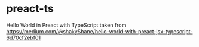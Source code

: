 # preact-ts

Hello World in Preact with TypeScript taken from https://medium.com/@shakyShane/hello-world-with-preact-jsx-typescript-6d70cf2ebf01

